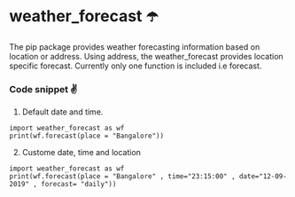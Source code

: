 # weather_forecast :open_umbrella: 



The pip package provides weather forecasting information based on location or address. Using address, the weather_forecast provides location specific forecast. Currently only one function is included i.e forecast. 



### Code snippet :v:


1. Default date and time. 
```
import weather_forecast as wf
print(wf.forecast(place = "Bangalore"))
```


2. Custome date, time and location
```
import weather_forecast as wf
print(wf.forecast(place = "Bangalore" , time="23:15:00" , date="12-09-2019" , forecast= "daily"))
```
